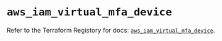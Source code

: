 # `aws_iam_virtual_mfa_device`

Refer to the Terraform Registory for docs: [`aws_iam_virtual_mfa_device`](https://www.terraform.io/docs/providers/aws/r/iam_virtual_mfa_device).
